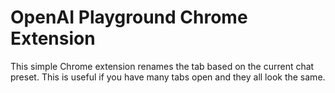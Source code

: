 # OpenAI Playground Chrome Extension

This simple Chrome extension renames the tab based on the current chat preset. This is useful if you have many tabs open and they all look the same.
